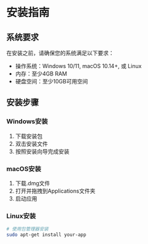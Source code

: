 # 安装指南

## 系统要求

在安装之前，请确保您的系统满足以下要求：

- 操作系统：Windows 10/11, macOS 10.14+, 或 Linux
- 内存：至少4GB RAM
- 硬盘空间：至少10GB可用空间

## 安装步骤

### Windows安装

1. 下载安装包
2. 双击安装文件
3. 按照安装向导完成安装

### macOS安装

1. 下载.dmg文件
2. 打开并拖拽到Applications文件夹
3. 启动应用

### Linux安装

```bash
# 使用包管理器安装
sudo apt-get install your-app
```